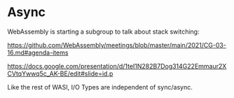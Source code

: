 # Async

WebAssembly is starting a subgroup to talk about stack switching:

<https://github.com/WebAssembly/meetings/blob/master/main/2021/CG-03-16.md#agenda-items>

<https://docs.google.com/presentation/d/1teI1N282B7Dog314G22Emmaur2XCVtqYwwq5c_AK-BE/edit#slide=id.p>

Like the rest of WASI, I/O Types are independent of sync/async.
